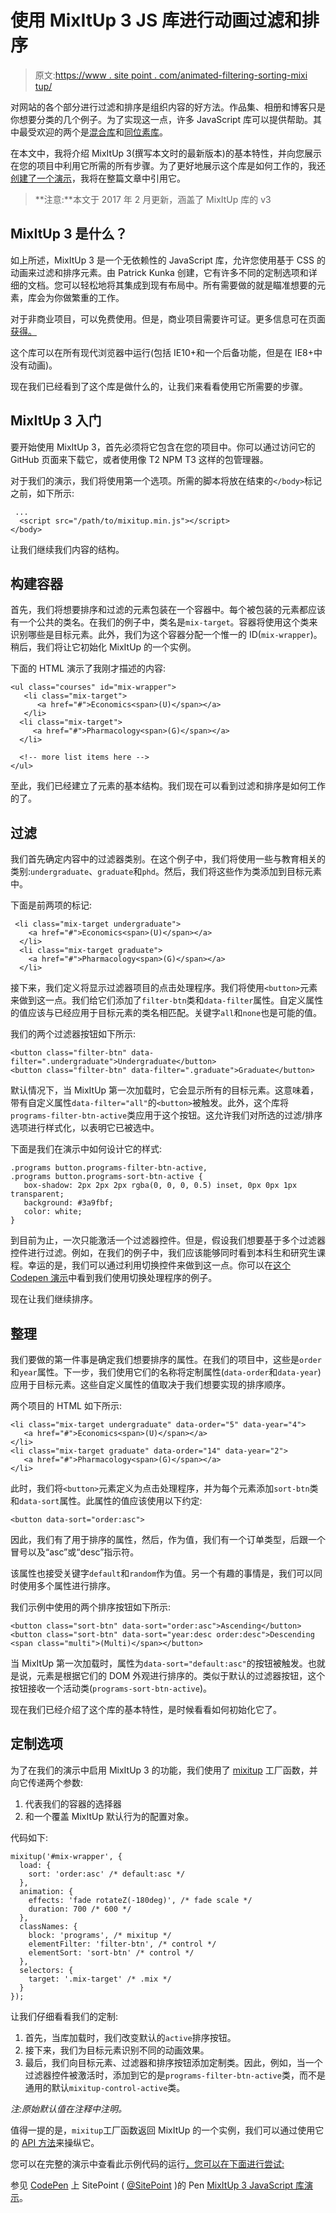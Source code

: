 # 使用 MixItUp 3 JS 库进行动画过滤和排序

> 原文:[https://www . site point . com/animated-filtering-sorting-mixi tup/](https://www.sitepoint.com/animated-filtering-sorting-mixitup/)

对网站的各个部分进行过滤和排序是组织内容的好方法。作品集、相册和博客只是你想要分类的几个例子。为了实现这一点，许多 JavaScript 库可以提供帮助。其中最受欢迎的两个是[混合库](https://mixitup.kunkalabs.com/)和[同位素库](http://isotope.metafizzy.co/)。

在本文中，我将介绍 MixItUp 3(撰写本文时的最新版本)的基本特性，并向您展示在您的项目中利用它所需的所有步骤。为了更好地展示这个库是如何工作的，我还[创建了一个演示](http://codepen.io/SitePoint/full/MJQVEa/)，我将在整篇文章中引用它。

> **注意:**本文于 2017 年 2 月更新，涵盖了 MixItUp 库的 v3

## MixItUp 3 是什么？

如上所述，MixItUp 3 是一个无依赖性的 JavaScript 库，允许您使用基于 CSS 的动画来过滤和排序元素。由 Patrick Kunka 创建，它有许多不同的定制选项和详细的文档。您可以轻松地将其集成到现有布局中。所有需要做的就是瞄准想要的元素，库会为你做繁重的工作。

对于非商业项目，可以免费使用。但是，商业项目需要许可证。更多信息可在页面[获得。](https://www.kunkalabs.com/mixitup/licenses/)

这个库可以在所有现代浏览器中运行(包括 IE10+和一个后备功能，但是在 IE8+中没有动画)。

现在我们已经看到了这个库是做什么的，让我们来看看使用它所需要的步骤。

## MixItUp 3 入门

要开始使用 MixItUp 3，首先必须将它包含在您的项目中。你可以通过访问它的 GitHub 页面来下载它，或者使用像 T2 NPM T3 这样的包管理器。

对于我们的演示，我们将使用第一个选项。所需的脚本将放在结束的`</body>`标记之前，如下所示:

```
 ...
  <script src="/path/to/mixitup.min.js"></script>
</body> 
```

让我们继续我们内容的结构。

## 构建容器

首先，我们将想要排序和过滤的元素包装在一个容器中。每个被包装的元素都应该有一个公共的类名。在我们的例子中，类名是`mix-target`。容器将使用这个类来识别哪些是目标元素。此外，我们为这个容器分配一个惟一的 ID(`mix-wrapper`)。稍后，我们将让它初始化 MixItUp 的一个实例。

下面的 HTML 演示了我刚才描述的内容:

```
<ul class="courses" id="mix-wrapper">
   <li class="mix-target">
      <a href="#">Economics<span>(U)</span></a>
   </li>
  <li class="mix-target">
     <a href="#">Pharmacology<span>(G)</span></a>
  </li>

  <!-- more list items here -->
</ul> 
```

至此，我们已经建立了元素的基本结构。我们现在可以看到过滤和排序是如何工作的了。

## 过滤

我们首先确定内容中的过滤器类别。在这个例子中，我们将使用一些与教育相关的类别:`undergraduate`、`graduate`和`phd`。然后，我们将这些作为类添加到目标元素中。

下面是前两项的标记:

```
 <li class="mix-target undergraduate">
    <a href="#">Economics<span>(U)</span></a>
  </li>
  <li class="mix-target graduate">
    <a href="#">Pharmacology<span>(G)</span></a>
  </li> 
```

接下来，我们定义将显示过滤器项目的点击处理程序。我们将使用`<button>`元素来做到这一点。我们给它们添加了`filter-btn`类和`data-filter`属性。自定义属性的值应该与已经应用于目标元素的类名相匹配。关键字`all`和`none`也是可能的值。

我们的两个过滤器按钮如下所示:

```
<button class="filter-btn" data-filter=".undergraduate">Undergraduate</button>
<button class="filter-btn" data-filter=".graduate">Graduate</button> 
```

默认情况下，当 MixItUp 第一次加载时，它会显示所有的目标元素。这意味着，带有自定义属性`data-filter="all"`的`<button>`被触发。此外，这个库将`programs-filter-btn-active`类应用于这个按钮。这允许我们对所选的过滤/排序选项进行样式化，以表明它已被选中。

下面是我们在演示中如何设计它的样式:

```
.programs button.programs-filter-btn-active,
.programs button.programs-sort-btn-active {
   box-shadow: 2px 2px 2px rgba(0, 0, 0, 0.5) inset, 0px 0px 1px transparent;
   background: #3a9fbf;
   color: white;
} 
```

到目前为止，一次只能激活一个过滤器控件。但是，假设我们想要基于多个过滤器控件进行过滤。例如，在我们的例子中，我们应该能够同时看到本科生和研究生课程。幸运的是，我们可以通过利用切换控件来做到这一点。你可以在[这个 Codepen 演示](http://codepen.io/SitePoint/pen/egVMrd)中看到我们使用切换处理程序的例子。

现在让我们继续排序。

## 整理

我们要做的第一件事是确定我们想要排序的属性。在我们的项目中，这些是`order`和`year`属性。下一步，我们使用它们的名称将定制属性(`data-order`和`data-year`)应用于目标元素。这些自定义属性的值取决于我们想要实现的排序顺序。

两个项目的 HTML 如下所示:

```
<li class="mix-target undergraduate" data-order="5" data-year="4">
   <a href="#">Economics<span>(U)</span></a>
</li>
<li class="mix-target graduate" data-order="14" data-year="2">
   <a href="#">Pharmacology<span>(G)</span></a>
</li> 
```

此时，我们将`<button>`元素定义为点击处理程序，并为每个元素添加`sort-btn`类和`data-sort`属性。此属性的值应该使用以下约定:

```
<button data-sort="order:asc"> 
```

因此，我们有了用于排序的属性，然后，作为值，我们有一个订单类型，后跟一个冒号以及“asc”或“desc”指示符。

该属性也接受关键字`default`和`random`作为值。另一个有趣的事情是，我们可以同时使用多个属性进行排序。

我们示例中使用的两个排序按钮如下所示:

```
<button class="sort-btn" data-sort="order:asc">Ascending</button>
<button class="sort-btn" data-sort="year:desc order:desc">Descending <span class="multi">(Multi)</span></button> 
```

当 MixItUp 第一次加载时，属性为`data-sort="default:asc"`的按钮被触发。也就是说，元素是根据它们的 DOM 外观进行排序的。类似于默认的过滤器按钮，这个按钮接收一个活动类(`programs-sort-btn-active`)。

现在我们已经介绍了这个库的基本特性，是时候看看如何初始化它了。

## 定制选项

为了在我们的演示中启用 MixItUp 3 的功能，我们使用了 [mixitup](https://www.kunkalabs.com/mixitup/docs/mixitup-factory/) 工厂函数，并向它传递两个参数:

1.  代表我们的容器的选择器
2.  和一个覆盖 MixItUp 默认行为的配置对象。

代码如下:

```
mixitup('#mix-wrapper', {
  load: {
    sort: 'order:asc' /* default:asc */
  },
  animation: {
    effects: 'fade rotateZ(-180deg)', /* fade scale */
    duration: 700 /* 600 */
  },
  classNames: {
    block: 'programs', /* mixitup */
    elementFilter: 'filter-btn', /* control */
    elementSort: 'sort-btn' /* control */
  },
  selectors: {
    target: '.mix-target' /* .mix */
  }
}); 
```

让我们仔细看看我们的定制:

1.  首先，当库加载时，我们改变默认的`active`排序按钮。
2.  接下来，我们为目标元素识别不同的动画效果。
3.  最后，我们向目标元素、过滤器和排序按钮添加定制类。因此，例如，当一个过滤器控件被激活时，添加到它的是`programs-filter-btn-active`类，而不是通用的默认`mixitup-control-active`类。

*注:原始默认值在注释中注明。*

值得一提的是，`mixitup`工厂函数返回 MixItUp 的一个实例，我们可以通过使用它的 [API 方法](https://www.kunkalabs.com/mixitup/docs/api-methods/)来操纵它。

您可以在完整的演示中查看此示例代码的运行[，您可以在下面进行尝试:](http://codepen.io/SitePoint/pen/MJQVEa/)

参见 [CodePen](http://codepen.io) 上 SitePoint ( [@SitePoint](http://codepen.io/SitePoint) )的 Pen [MixItUp 3 JavaScript 库演示](http://codepen.io/SitePoint/pen/MJQVEa/)。